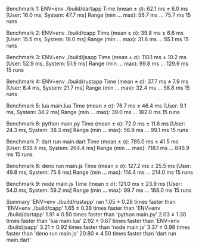 Benchmark 1: ENV=env ./build/dartapp
  Time (mean ± σ):      62.1 ms ±   6.0 ms    [User: 16.0 ms, System: 47.7 ms]
  Range (min … max):    56.7 ms …  75.7 ms    15 runs
 
Benchmark 2: ENV=env ./build/capp
  Time (mean ± σ):      39.8 ms ±   6.6 ms    [User: 15.5 ms, System: 18.0 ms]
  Range (min … max):    31.6 ms …  55.1 ms    15 runs
 
Benchmark 3: ENV=env ./build/jsapp
  Time (mean ± σ):     110.1 ms ±  10.2 ms    [User: 52.9 ms, System: 51.9 ms]
  Range (min … max):    99.8 ms … 129.9 ms    15 runs
 
Benchmark 4: ENV=env ./build/rustapp
  Time (mean ± σ):      37.7 ms ±   7.9 ms    [User: 8.4 ms, System: 21.7 ms]
  Range (min … max):    32.4 ms …  58.8 ms    15 runs
 
Benchmark 5: lua main.lua
  Time (mean ± σ):      76.7 ms ±  46.4 ms    [User: 9.1 ms, System: 34.2 ms]
  Range (min … max):    39.0 ms … 182.0 ms    15 runs
 
Benchmark 6: python main.py
  Time (mean ± σ):      72.0 ms ±  11.6 ms    [User: 24.3 ms, System: 38.3 ms]
  Range (min … max):    56.9 ms …  99.1 ms    15 runs
 
Benchmark 7: dart run main.dart
  Time (mean ± σ):     785.0 ms ±  41.5 ms    [User: 639.4 ms, System: 264.4 ms]
  Range (min … max):   718.1 ms … 846.9 ms    15 runs
 
Benchmark 8: deno run main.js
  Time (mean ± σ):     127.2 ms ±  25.5 ms    [User: 49.8 ms, System: 75.8 ms]
  Range (min … max):   114.4 ms … 214.0 ms    15 runs
 
Benchmark 9: node main.js
  Time (mean ± σ):     121.0 ms ±  23.9 ms    [User: 54.0 ms, System: 59.2 ms]
  Range (min … max):    99.7 ms … 188.0 ms    15 runs
 
Summary
  'ENV=env ./build/rustapp' ran
    1.05 ± 0.28 times faster than 'ENV=env ./build/capp'
    1.65 ± 0.38 times faster than 'ENV=env ./build/dartapp'
    1.91 ± 0.50 times faster than 'python main.py'
    2.03 ± 1.30 times faster than 'lua main.lua'
    2.92 ± 0.67 times faster than 'ENV=env ./build/jsapp'
    3.21 ± 0.92 times faster than 'node main.js'
    3.37 ± 0.98 times faster than 'deno run main.js'
   20.80 ± 4.50 times faster than 'dart run main.dart'
